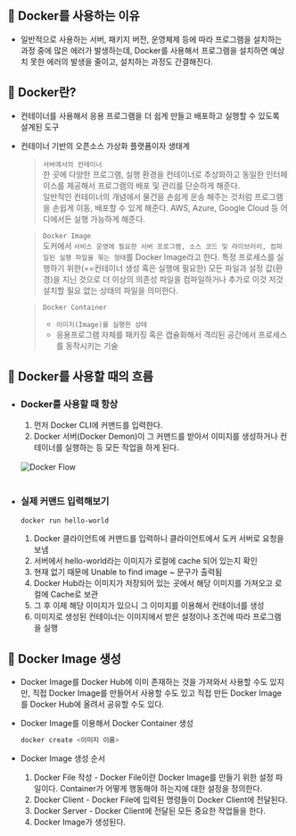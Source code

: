 ## 📌 Docker를 사용하는 이유

- 일반적으로 사용하는 서버, 패키지 버전, 운영체제 등에 따라 프로그램을 설치하는 과정 중에 많은 에러가 발생하는데, Docker를 사용해서 프로그램을 설치하면 예상치 못한 에러의 발생을 줄이고, 설치하는 과정도 간결해진다.

## 📌 Docker란?

- 컨테이너를 사용해서 응용 프로그램을 더 쉽게 만들고 배포하고 실행할 수 있도록 설계된 도구
- 컨테이너 기반의 오픈소스 가상화 플랫폼이자 생태계

  > `서버에서의 컨테이너`<br>한 곳에 다양한 프로그램, 실행 환경을 컨테이너로 추상화하고 동일한 인터페이스를 제공해서 프로그램의 배포 및 관리를 단순하게 해준다.<br>일반적인 컨테이너의 개념에서 물건을 손쉽게 운송 해주는 것처럼 프로그램을 손쉽게 이동, 배포할 수 있게 해준다. AWS, Azure, Google Cloud 등 어디에서든 실행 가능하게 해준다.

  > `Docker Image`<br>도커에서 `서비스 운영에 필요한 서버 프로그램, 소스 코드 및 라이브러리, 컴파일된 실행 파일을 묶는 형태`를 Docker Image라고 한다. 특정 프로세스를 실행하기 위한(==컨테이너 생성 혹은 실행에 필요한) 모든 파일과 설정 값(환경)을 지닌 것으로 더 이상의 의존성 파일을 컴파일하거나 추가로 이것 저것 설치할 필요 없는 상태의 파일을 의미한다.

  > `Docker Container`<br>
  >
  > - `이미지(Image)를 실행한 상태`
  > - 응용프로그램 자체를 패키징 혹은 캡슐화해서 격리된 공간에서 프로세스를 동작시키는 기술

## 📌 Docker를 사용할 때의 흐름

- ### Docker를 사용할 때 항상

  1. 먼저 Docker CLI에 커맨드를 입력한다.
  2. Docker 서버(Docker Demon)이 그 커맨드를 받아서 이미지를 생성하거나 컨테이너를 실행하는 등 모든 작업을 하게 된다.<br><br>

  <img src="https://user-images.githubusercontent.com/89335307/208282828-9e18ca47-c758-4f15-87af-97189a00266e.png" alt="Docker Flow">
  <br><br>

- ### 실제 커맨드 입력해보기

  ```bash
  docker run hello-world
  ```

  1. Docker 클라이언트에 커맨드를 입력하니 클라이언트에서 도커 서버로 요청을 보냄
  2. 서버에서 hello-world라는 이미지가 로컬에 cache 되어 있는지 확인
  3. 현재 없기 때문에 Unable to find image ~ 문구가 출력됨
  4. Docker Hub라는 이미지가 저장되어 있는 곳에서 해당 이미지를 가져오고 로컬에 Cache로 보관
  5. 그 후 이제 해당 이미지가 있으니 그 이미지를 이용해서 컨테이너를 생성
  6. 이미지로 생성된 컨테이너는 이미지에서 받은 설정이나 조건에 따라 프로그램을 실행

## 📌 Docker Image 생성

- Docker Image를 Docker Hub에 이미 존재하는 것을 가져와서 사용할 수도 있지만, 직접 Docker Image를 만들어서 사용할 수도 있고 직접 만든 Docker Image를 Docker Hub에 올려서 공유할 수도 있다.

- Docker Image를 이용해서 Docker Container 생성

  ```bash
  docker create <이미지 이름>
  ```

- Docker Image 생성 순서
  1. Docker File 작성 - Docker File이란 Docker Image를 만들기 위한 설정 파일이다. Container가 어떻게 행동해야 하는지에 대한 설정을 정의한다.
  2. Docker Client - Docker File에 입력된 명령들이 Docker Client에 전달된다.
  3. Docker Server - Docker Client에 전달된 모든 중요한 작업들을 한다.
  4. Docker Image가 생성된다.
